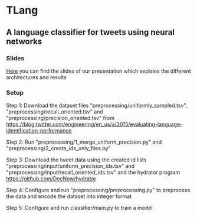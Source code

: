 # TLang
## A language classifier for tweets using neural networks

### Slides
[Here](https://github.com/sugeedarou/TLang/blob/main/slides.pdf) you can find the slides of our presentation which explains the different architectures and results

### Setup
Step 1: Download the dataset files "preprocessing/uniformly_sampled.tsv", "preprocessing/recall_oriented.tsv" and "preprocessing/precision_oriented.tsv" from https://blog.twitter.com/engineering/en_us/a/2015/evaluating-language-identification-performance

Step 2: Run "preprocessing/1_merge_uniform_precision.py" and "preprocessing/2_create_ids_only_files.py"

Step 3: Download the tweet data using the created id lists "preprocessing/input/uniform_precision_ids.tsv" and "preprocessing/input/recall_oriented_ids.tsv" and the hydrator program https://github.com/DocNow/hydrator

Step 4: Configure and run "preprocessing/preprocessing.py" to preprocess the data and encode the dataset into integer format

Step 5: Configure and run classifier/main.py to train a model
